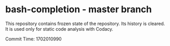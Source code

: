 # bash-completion - master branch

This repository contains frozen state of the repository.
Its history is cleared. It is used only for static code
analysis with Codacy.

Commit Time: 1702010990